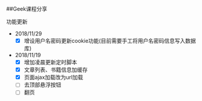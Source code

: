 ##Geek课程分享

功能更新

- 2018/11/29
    - [x] 增设用户名密码更新cookie功能(目前需要手工将用户名密码信息写入数据库)

- 2018/11/19
    - [x] 增加凌晨更新定时脚本
    - [x] 文章列表、书籍信息加缓存
    - [x] 页面ajax加载改为url加载
    - [ ] 去顶部悬浮按钮
    - [ ] 翻页
